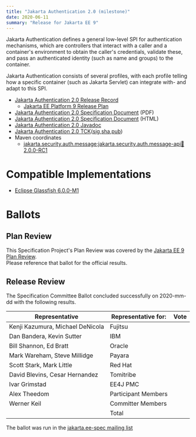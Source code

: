 ```yaml
---
title: "Jakarta Authentication 2.0 (milestone)"
date: 2020-06-11
summary: "Release for Jakarta EE 9"
---
```

Jakarta Authentication defines a general low-level SPI for authentication mechanisms, which are controllers
that interact with a caller and a container's environment to obtain the caller's credentials, validate these,
and pass an authenticated identity (such as name and groups) to the container.

Jakarta Authentication consists of several profiles, with each profile telling how a specific container
(such as Jakarta Servlet) can integrate with- and adapt to this SPI.

* [Jakarta Authentication 2.0 Release Record](https://projects.eclipse.org/projects/ee4j.jaspic/releases/2.0.0)
  * [Jakarta EE Platform 9 Release Plan](https://eclipse-ee4j.github.io/jakartaee-platform/jakartaee9/JakartaEE9ReleasePlan)
* [Jakarta Authentication 2.0 Specification Document](./authentication-spec-2.0-SNAPSHOT.pdf) (PDF)
* [Jakarta Authentication 2.0 Specification Document](./authentication-spec-2.0-SNAPSHOT.html) (HTML)
* [Jakarta Authentication 2.0 Javadoc](./apidocs)
* [Jakarta Authentication 2.0 TCK]()([sig](),[sha](),[pub]())
* Maven coordinates
  * [jakarta.security.auth.message:jakarta.security.auth.message-api:jar:2.0.0-RC1](https://search.maven.org/artifact/jakarta.security.auth.message/jakarta.security.auth.message-api/2.0.0-RC1/jar)


# Compatible Implementations

* [Eclipse Glassfish 6.0.0-M1](https://projects.eclipse.org/projects/ee4j.glassfish/downloads)

# Ballots

## Plan Review

[//]: # (For Jakarta EE 9, the Platform Plan Review covered 95% of the Specification Projects.  For those Projects, just use the following statement in this Plan Review section:)

This Specification Project's Plan Review was covered by the [Jakarta EE 9 Plan Review](https://jakarta.ee/specifications/platform/9/).  
Please reference that ballot for the official results.

[//]: # (If your Project was required to do a standalone Plan Review...  You'll need to perform an official Plan Review ballot and record the results here.)

## Release Review

The Specification Committee Ballot concluded successfully on 2020-mm-dd with the following results.

| Representative                                 | Representative for: | Vote |
|------------------------------------------------|---------------------|------|
| Kenji Kazumura, Michael DeNicola               | Fujitsu             |      |
| Dan Bandera, Kevin Sutter                      | IBM                 |      |
| Bill Shannon, Ed Bratt                         | Oracle              |      |
| Mark Wareham, Steve Millidge                   | Payara              |      |
| Scott Stark, Mark Little                       | Red Hat             |      |
| David Blevins, Cesar Hernandez                 | Tomitribe           |      |
| Ivar Grimstad                                  | EE4J PMC            |      |
| Alex Theedom                                   | Participant Members |      |
| Werner Keil                                    | Committer Members   |      |
|                                                | Total               |      |

The ballot was run in the [jakarta.ee-spec mailing list]()
